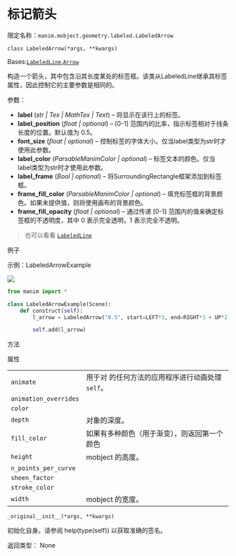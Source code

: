 # 标记箭头

限定名称：`manim.mobject.geometry.labeled.LabeledArrow`

`class LabeledArrow(*args, **kwargs)`

Bases:[`LabeledLine`](),[`Arrow`]()

构造一个箭头，其中包含沿其长度某处的标签框。该类从LabeledLine继承其标签属性，因此控制它的主要参数是相同的。

参数：

- **label** (_str | Tex | MathTex | Text_) – 将显示在该行上的标签。
- **label_position** (_float | optional_)  – \[0-1\] 范围内的比率，指示标签相对于线条长度的位置。默认值为 0.5。
- **font_size** (_float | optional_) – 控制标签的字体大小。仅当label类型为str时才使用此参数。
- **label_color** (_ParsableManimColor | optional_)  – 标签文本的颜色。仅当label类型为str时才使用此参数。
- **label_frame** (_Bool | optional_)  – 将SurroundingRectangle框架添加到标签框。
- **frame_fill_color** (_ParsableManimColor | optional_)  – 填充标签框的背景颜色。如果未提供值，则将使用画布的背景颜色。
- **frame_fill_opacity** (_float | optional_) – 通过传递 \[0-1\] 范围内的值来确定标签框的不透明度，其中 0 表示完全透明，1 表示完全不透明。

> 也可以看看
> [`LabeledLine`]()

例子

示例：LabeledArrowExample

![](https://docs.manim.community/en/stable/_images/LabeledArrowExample-1.png)

```py
from manim import *

class LabeledArrowExample(Scene):
    def construct(self):
        l_arrow = LabeledArrow("0.5", start=LEFT*3, end=RIGHT*3 + UP*2, label_position=0.5)

        self.add(l_arrow)
```

方法


属性

|||
|-|-|
`animate`|用于对 的任何方法的应用程序进行动画处理`self`。
`animation_overrides`|
`color`|
`depth`|对象的深度。
`fill_color`|如果有多种颜色（用于渐变），则返回第一个颜色
`height`|mobject 的高度。
`n_points_per_curve`|
`sheen_factor`|
`stroke_color`|
`width`|mobject 的宽度。


`_original__init__(*args, **kwargs)`

初始化自身。请参阅 help(type(self)) 以获取准确的签名。

返回类型：
None

